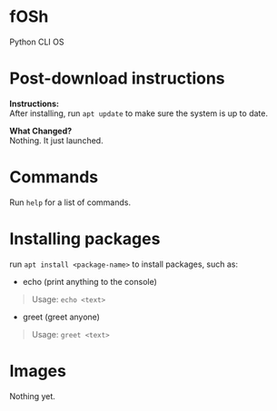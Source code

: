 # fOSh
Python CLI OS

# Post-download instructions

**Instructions:**  
After installing, run `apt update` to make sure the system is up to date.  
  
**What Changed?**  
Nothing. It just launched.

# Commands
Run `help` for a list of commands.

# Installing packages
run `apt install <package-name>` to install packages, such as:
- echo (print anything to the console)
> Usage: `echo <text>`
- greet (greet anyone)
> Usage: `greet <text>`

# Images
Nothing yet.
